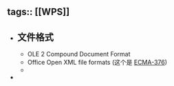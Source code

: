 tags:: [[WPS]]
---

- ## 文件格式
	- OLE 2 Compound Document Format
	- Office Open XML file formats (这个是 [ECMA-376](https://ecma-international.org/publications-and-standards/standards/ecma-376/))
	-
-
